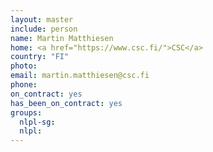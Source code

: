 ```yaml
---
layout: master
include: person
name: Martin Matthiesen
home: <a href="https://www.csc.fi/">CSC</a>
country: "FI"
photo:
email: martin.matthiesen@csc.fi
phone:
on_contract: yes
has_been_on_contract: yes
groups:
  nlpl-sg:
  nlpl:
---
```

